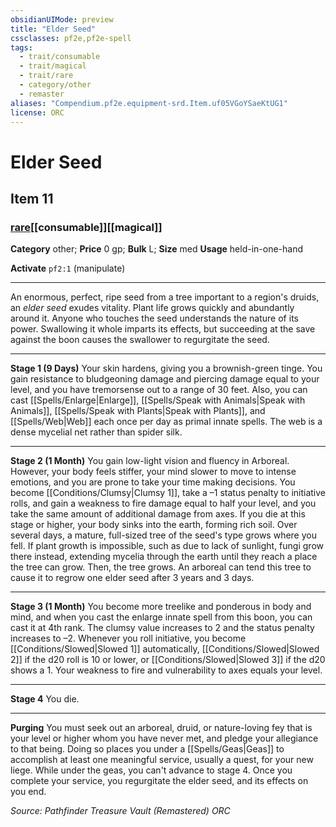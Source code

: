 ```yaml
---
obsidianUIMode: preview
title: "Elder Seed"
cssclasses: pf2e,pf2e-spell
tags:
  - trait/consumable
  - trait/magical
  - trait/rare
  - category/other
  - remaster
aliases: "Compendium.pf2e.equipment-srd.Item.uf05VGoYSaeKtUG1"
license: ORC
---
```

# Elder Seed
## Item 11
### [rare](rare "Rare Rarity Trait")[[consumable]][[magical]]

**Category** other; 
**Price** 0 gp; 
**Bulk** L; **Size** med
**Usage** held-in-one-hand

**Activate** `pf2:1` (manipulate)

* * *

An enormous, perfect, ripe seed from a tree important to a region's druids, an _elder seed_ exudes vitality. Plant life grows quickly and abundantly around it. Anyone who touches the seed understands the nature of its power. Swallowing it whole imparts its effects, but succeeding at the save against the boon causes the swallower to regurgitate the seed.

* * *

**Stage 1 (9 Days)** Your skin hardens, giving you a brownish-green tinge. You gain resistance to bludgeoning damage and piercing damage equal to your level, and you have tremorsense out to a range of 30 feet. Also, you can cast [[Spells/Enlarge|Enlarge]], [[Spells/Speak with Animals|Speak with Animals]], [[Spells/Speak with Plants|Speak with Plants]], and [[Spells/Web|Web]] each once per day as primal innate spells. The web is a dense mycelial net rather than spider silk.

* * *

**Stage 2 (1 Month)** You gain low-light vision and fluency in Arboreal. However, your body feels stiffer, your mind slower to move to intense emotions, and you are prone to take your time making decisions. You become [[Conditions/Clumsy|Clumsy 1]], take a –1 status penalty to initiative rolls, and gain a weakness to fire damage equal to half your level, and you take the same amount of additional damage from axes. If you die at this stage or higher, your body sinks into the earth, forming rich soil. Over several days, a mature, full-sized tree of the seed's type grows where you fell. If plant growth is impossible, such as due to lack of sunlight, fungi grow there instead, extending mycelia through the earth until they reach a place the tree can grow. Then, the tree grows. An arboreal can tend this tree to cause it to regrow one elder seed after 3 years and 3 days.

* * *

**Stage 3 (1 Month)** You become more treelike and ponderous in body and mind, and when you cast the enlarge innate spell from this boon, you can cast it at 4th rank. The clumsy value increases to 2 and the status penalty increases to –2. Whenever you roll initiative, you become [[Conditions/Slowed|Slowed 1]] automatically, [[Conditions/Slowed|Slowed 2]] if the d20 roll is 10 or lower, or [[Conditions/Slowed|Slowed 3]] if the d20 shows a 1. Your weakness to fire and vulnerability to axes equals your level.

* * *

**Stage 4** You die.

* * *

**Purging** You must seek out an arboreal, druid, or nature-loving fey that is your level or higher whom you have never met, and pledge your allegiance to that being. Doing so places you under a [[Spells/Geas|Geas]] to accomplish at least one meaningful service, usually a quest, for your new liege. While under the geas, you can't advance to stage 4. Once you complete your service, you regurgitate the elder seed, and its effects on you end.

*Source: Pathfinder Treasure Vault (Remastered)*
*ORC*